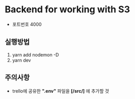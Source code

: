 # Backend for working with S3
* 포트번호 4000

## 실행방법
1. yarn add nodemon -D
2. yarn dev

## 주의사항
* trello에 공유한 **".env"** 파일을 **[/src/]** 에 추가할 것